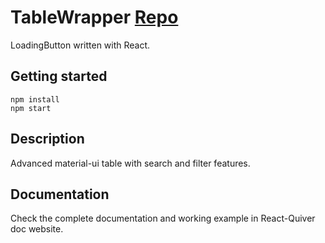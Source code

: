 # TableWrapper [Repo](https://github.com/React-Quiver/LoadingButton)

LoadingButton written with React.

## Getting started
```
npm install
npm start
```

## Description
Advanced material-ui table with search and filter features.



## Documentation
Check the complete documentation and working example in React-Quiver doc website.

